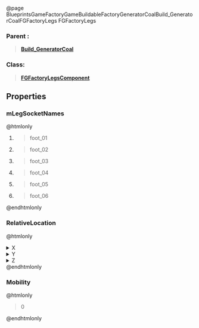 @page BlueprintsGameFactoryGameBuildableFactoryGeneratorCoalBuild_GeneratorCoalFGFactoryLegs FGFactoryLegs
### Parent :
<b><a href="_blueprints_game_factory_game_buildable_factory_generator_coal_build__generator_coal.html"><blockquote>Build_GeneratorCoal</blockquote></a></b>
### Class:
<b><a href="_class_script_f_g_factory_legs_component.html"><blockquote>FGFactoryLegsComponent</blockquote></a></b>
## Properties
### mLegSocketNames
@htmlonly
<ol>
<li>
<blockquote>foot_01</blockquote>
</li>
<li>
<blockquote>foot_02</blockquote>
</li>
<li>
<blockquote>foot_03</blockquote>
</li>
<li>
<blockquote>foot_04</blockquote>
</li>
<li>
<blockquote>foot_05</blockquote>
</li>
<li>
<blockquote>foot_06</blockquote>
</li>
</ol>
@endhtmlonly

### RelativeLocation
@htmlonly
<details>
 <summary>X</summary>
<blockquote>-1</blockquote>
</details>
<details>
 <summary>Y</summary>
<blockquote>0</blockquote>
</details>
<details>
 <summary>Z</summary>
<blockquote>0</blockquote>
</details>
@endhtmlonly

### Mobility
@htmlonly
<blockquote>0</blockquote>
@endhtmlonly

